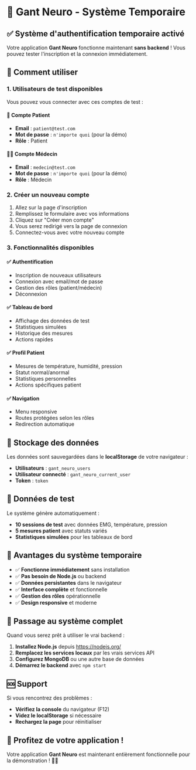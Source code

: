 # 🧠 Gant Neuro - Système Temporaire

## ✅ Système d'authentification temporaire activé

Votre application **Gant Neuro** fonctionne maintenant **sans backend** ! Vous pouvez tester l'inscription et la connexion immédiatement.

## 🚀 Comment utiliser

### 1. **Utilisateurs de test disponibles**

Vous pouvez vous connecter avec ces comptes de test :

#### 👤 Compte Patient
- **Email** : `patient@test.com`
- **Mot de passe** : `n'importe quoi` (pour la démo)
- **Rôle** : Patient

#### 👨‍⚕️ Compte Médecin
- **Email** : `medecin@test.com`
- **Mot de passe** : `n'importe quoi` (pour la démo)
- **Rôle** : Médecin

### 2. **Créer un nouveau compte**

1. Allez sur la page d'inscription
2. Remplissez le formulaire avec vos informations
3. Cliquez sur "Créer mon compte"
4. Vous serez redirigé vers la page de connexion
5. Connectez-vous avec votre nouveau compte

### 3. **Fonctionnalités disponibles**

#### ✅ **Authentification**
- Inscription de nouveaux utilisateurs
- Connexion avec email/mot de passe
- Gestion des rôles (patient/médecin)
- Déconnexion

#### ✅ **Tableau de bord**
- Affichage des données de test
- Statistiques simulées
- Historique des mesures
- Actions rapides

#### ✅ **Profil Patient**
- Mesures de température, humidité, pression
- Statut normal/anormal
- Statistiques personnelles
- Actions spécifiques patient

#### ✅ **Navigation**
- Menu responsive
- Routes protégées selon les rôles
- Redirection automatique

## 💾 Stockage des données

Les données sont sauvegardées dans le **localStorage** de votre navigateur :
- **Utilisateurs** : `gant_neuro_users`
- **Utilisateur connecté** : `gant_neuro_current_user`
- **Token** : `token`

## 🔧 Données de test

Le système génère automatiquement :
- **10 sessions de test** avec données EMG, température, pression
- **5 mesures patient** avec statuts variés
- **Statistiques simulées** pour les tableaux de bord

## 🎯 Avantages du système temporaire

- ✅ **Fonctionne immédiatement** sans installation
- ✅ **Pas besoin de Node.js** ou backend
- ✅ **Données persistantes** dans le navigateur
- ✅ **Interface complète** et fonctionnelle
- ✅ **Gestion des rôles** opérationnelle
- ✅ **Design responsive** et moderne

## 🔄 Passage au système complet

Quand vous serez prêt à utiliser le vrai backend :

1. **Installez Node.js** depuis https://nodejs.org/
2. **Remplacez les services locaux** par les vrais services API
3. **Configurez MongoDB** ou une autre base de données
4. **Démarrez le backend** avec `npm start`

## 🆘 Support

Si vous rencontrez des problèmes :
- **Vérifiez la console** du navigateur (F12)
- **Videz le localStorage** si nécessaire
- **Rechargez la page** pour réinitialiser

## 🎉 Profitez de votre application !

Votre application **Gant Neuro** est maintenant entièrement fonctionnelle pour la démonstration ! 🧠✨ 